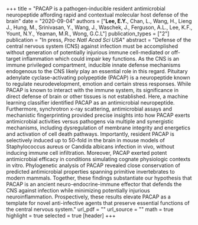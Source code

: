 +++
title = "PACAP is a pathogen-inducible resident antimicrobial neuropeptide affording rapid and contextual molecular host defense of the brain"
date = "2020-09-04"
authors = ["**Lee, E.Y.**, Chan, L., Wang, H., Lieng J., Hung, M., Srinivasan, Y., Wang, J., Waschek, J., Ferguson, A.L., Lee, K.F., Yount, N.Y., Yeaman, M.R., Wong, G.C.L"]
publication_types = ["2"]
publication = "In press, *Proc Natl Acad Sci USA*"
abstract = "Defense of the central nervous system (CNS) against infection must be accomplished without generation of potentially injurious immune cell-mediated or off-target inflammation which could impair key functions. As the CNS is an immune privileged compartment, inducible innate defense mechanisms endogenous to the CNS likely play an essential role in this regard. Pituitary adenylate cyclase-activating polypeptide (PACAP) is a neuropeptide known to regulate neurodevelopment, emotion and certain stress responses. While PACAP is known to interact with the immune system, its significance in direct defense of brain or other tissues is not established. Here, a machine learning classifier identified PACAP as an antimicrobial neuropeptide. Furthermore, synchrotron x-ray scattering, antimicrobial assays and mechanistic fingerprinting provided precise insights into how PACAP exerts antimicrobial activities versus pathogens via multiple and synergistic mechanisms, including dysregulation of membrane integrity and energetics and activation of cell death pathways. Importantly, resident PACAP is selectively induced up to 50-fold in the brain in mouse models of Staphylococcus aureus or Candida albicans infection in vivo, without inducing immune cell infiltration. Moreover, PACAP exerted potent antimicrobial efficacy in conditions simulating cognate physiologic contexts in vitro. Phylogenetic analysis of PACAP revealed close conservation of predicted antimicrobial properties spanning primitive invertebrates to modern mammals. Together, these findings substantiate our hypothesis that PACAP is an ancient neuro-endocrine-immune effector that defends the CNS against infection while minimizing potentially injurious neuroinflammation. Prospectively, these results elevate PACAP as a template for novel anti-infective agents that preserve essential functions of the central nervous system."
url_pdf = ""
url_source = ""
math = true
highlight = true
selected = true
[header]
+++
